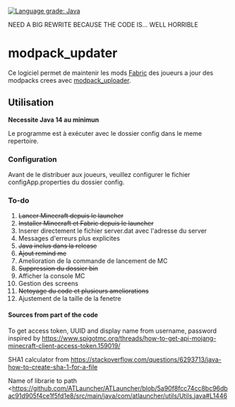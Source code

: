 [![Language grade: Java](https://img.shields.io/lgtm/grade/java/g/lebonq/modpack_updater.svg?logo=lgtm&logoWidth=18)](https://lgtm.com/projects/g/lebonq/modpack_updater/context:java)

NEED A BIG REWRITE BECAUSE THE CODE IS... WELL HORRIBLE

# modpack_updater

Ce logiciel permet de maintenir les mods [Fabric](https://fabricmc.net/) des joueurs a jour des modpacks crees avec [modpack_uploader](https://github.com/lebonq/modpack_uploader).

## Utilisation

**Necessite Java 14 au minimun**

Le programme est à exécuter avec le dossier config dans le meme repertoire.

### Configuration

Avant de le distribuer aux joueurs, veuillez configurer le fichier configApp.properties du dossier config.

### To-do

1. ~~Lancer Minecraft depuis le launcher~~
2. ~~Installer Minecraft et Fabric depuis le launcher~~
3. Inserer directement le fichier server.dat avec l'adresse du server
4. Messages d'erreurs plus explicites
5. ~~Java inclus dans la release~~
6. ~~Ajout remind me~~
7. Amelioration de la commande de lancement de MC
8. ~~Suppression du dossier bin~~
9. Afficher la console MC
10. Gestion des screens
11. ~~Netoyage du code et plusieurs ameliorations~~
12. Ajustement de la taille de la fenetre

#### Sources from part of the code

To get access token, UUID and display name from username, password inspired by <https://www.spigotmc.org/threads/how-to-get-api-mojang-minecraft-client-access-token.159019/>

SHA1 calculator from  <https://stackoverflow.com/questions/6293713/java-how-to-create-sha-1-for-a-file>

Name of librarie to path <https://github.com/ATLauncher/ATLauncher/blob/5a90f8fcc74cc8bc96dbac91d905f4ce1f5fd1e8/src/main/java/com/atlauncher/utils/Utils.java#L1446
